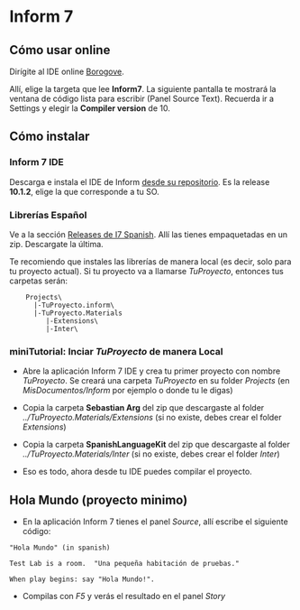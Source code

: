 # Inform 7 <Badge type="info" text="v10.1.2" />

## Cómo usar online

Dirígite al IDE online [Borogove](https://borogove.app/).

Allí, elige la targeta que lee **Inform7**.
La siguiente pantalla te mostrará la ventana de código lista para escribir (Panel Source Text).
Recuerda ir a Settings y elegir la **Compiler version** de 10.



## Cómo instalar


### Inform 7 IDE

Descarga e instala el IDE de Inform [desde su repositorio](https://github.com/ganelson/inform/releases). Es la release **10.1.2**, elige la que corresponde a tu SO.


### Librerías Español
Ve a la sección [Releases de I7 Spanish](https://github.com/sarganar/I7-Spanish/releases). Allí las tienes empaquetadas en un zip. Descargate la última.

Te recomiendo que instales las librerías de manera local (es decir, solo para tu proyecto actual). Si tu proyecto va a llamarse *TuProyecto*, entonces tus carpetas serán:
```
    Projects\
      |-TuProyecto.inform\
      |-TuProyecto.Materials
         |-Extensions\
         |-Inter\
```

### miniTutorial: Inciar *TuProyecto* de manera Local

- Abre la aplicación Inform 7 IDE y crea tu primer proyecto con nombre *TuProyecto*. Se creará una carpeta *TuProyecto* en su folder *Projects* (en *MisDocumentos/Inform* por ejemplo o donde tu le digas)

- Copia la carpeta **Sebastian Arg** del zip que descargaste al folder *../TuProyecto.Materials/Extensions*  (si no existe, debes crear el folder *Extensions*)

- Copia la carpeta **SpanishLanguageKit** del zip que descargaste al folder *../TuProyecto.Materials/Inter*  (si no existe, debes crear el folder *Inter*)

- Eso es todo, ahora desde tu IDE puedes compilar el proyecto.

Hola Mundo (proyecto minimo)
---

- En la aplicación Inform 7 tienes el panel *Source*, allí escribe el siguiente código:

```
"Hola Mundo" (in spanish)

Test Lab is a room.  "Una pequeña habitación de pruebas."

When play begins: say "Hola Mundo!".
```

- Compilas con _F5_ y verás el resultado en el panel *Story*
